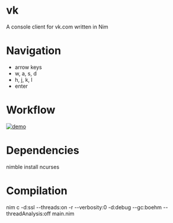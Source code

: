 # vk
A console client for vk.com written in Nim

# Navigation

+ arrow keys
+ w, a, s, d
+ h, j, k, l
+ enter

# Workflow
[![demo](https://asciinema.org/a/47nt6rjyyxuwel9y5gtv8xs4h.png)](https://asciinema.org/a/47nt6rjyyxuwel9y5gtv8xs4h?autoplay=1)

# Dependencies

nimble install ncurses

# Compilation

nim c -d:ssl --threads:on -r --verbosity:0 -d:debug --gc:boehm --threadAnalysis:off main.nim



